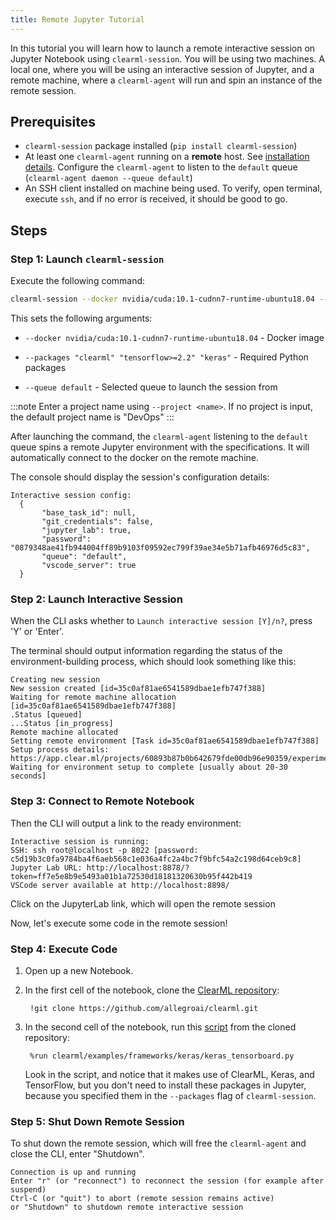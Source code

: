 ```yaml
---
title: Remote Jupyter Tutorial
---
```


In this tutorial you will learn how to launch a remote interactive session on Jupyter Notebook using `clearml-session`.
You will be using two machines. A local one, where you will be using an interactive session of Jupyter, and a remote machine, 
where a `clearml-agent` will run and spin an instance of the remote session. 

## Prerequisites

* `clearml-session` package installed (`pip install clearml-session`)
* At least one `clearml-agent` running on a **remote** host. See [installation details](../../clearml_agent.md#installation).
  Configure the `clearml-agent` to listen to the `default` queue (`clearml-agent daemon --queue default`)
* An SSH client installed on machine being used. To verify, open terminal, execute `ssh`, and if no error is received,
    it should be good to go.
  

## Steps

### Step 1: Launch `clearml-session`

Execute the following command:

```bash
clearml-session --docker nvidia/cuda:10.1-cudnn7-runtime-ubuntu18.04 --packages "clearml" "tensorflow>=2.2" "keras" --queue default
```

This sets the following arguments:

* `--docker nvidia/cuda:10.1-cudnn7-runtime-ubuntu18.04` - Docker image
    
* `--packages "clearml" "tensorflow>=2.2" "keras"` - Required Python packages
      
* `--queue default` - Selected queue to launch the session from 

:::note
Enter a project name using `--project <name>`. If no project is input, the default project 
name is "DevOps"
:::
   
After launching the command, the `clearml-agent` listening to the `default` queue spins a remote Jupyter environment with 
the specifications. It will automatically connect to the docker on the remote machine. 
   
The console should display the session's configuration details:
    
```console
Interactive session config:
  {
       "base_task_id": null,
       "git_credentials": false,
       "jupyter_lab": true,
       "password": "0879348ae41fb944004ff89b9103f09592ec799f39ae34e5b71afb46976d5c83",
       "queue": "default",
       "vscode_server": true
  }
```

### Step 2: Launch Interactive Session 

When the CLI asks whether to `Launch interactive session [Y]/n?`, press 'Y' or 'Enter'.  

The terminal should output information regarding the status of the environment-building process, which should look 
something like this:
   
```console 
Creating new session
New session created [id=35c0af81ae6541589dbae1efb747f388]
Waiting for remote machine allocation [id=35c0af81ae6541589dbae1efb747f388]
.Status [queued]
...Status [in_progress]
Remote machine allocated
Setting remote environment [Task id=35c0af81ae6541589dbae1efb747f388]
Setup process details: https://app.clear.ml/projects/60893b87b0b642679fde00db96e90359/experiments/35c0af81ae6541589dbae1efb747f388/output/log
Waiting for environment setup to complete [usually about 20-30 seconds]
```

### Step 3: Connect to Remote Notebook

Then the CLI will output a link to the ready environment:

```console
Interactive session is running:
SSH: ssh root@localhost -p 8022 [password: c5d19b3c0fa9784ba4f6aeb568c1e036a4fc2a4bc7f9bfc54a2c198d64ceb9c8]
Jupyter Lab URL: http://localhost:8878/?token=ff7e5e8b9e5493a01b1a72530d18181320630b95f442b419
VSCode server available at http://localhost:8898/
```

Click on the JupyterLab link, which will open the remote session
   
Now, let's execute some code in the remote session!

### Step 4: Execute Code

1. Open up a new Notebook.

1. In the first cell of the notebook, clone the [ClearML repository](https://github.com/allegroai/clearml): 

        !git clone https://github.com/allegroai/clearml.git

1. In the second cell of the notebook, run this [script](https://github.com/allegroai/clearml/blob/master/examples/frameworks/keras/keras_tensorboard.py) 
   from the cloned repository:
   
        %run clearml/examples/frameworks/keras/keras_tensorboard.py

   Look in the script, and notice that it makes use of ClearML, Keras, and TensorFlow, but you don't need to install these 
   packages in Jupyter, because you specified them in the `--packages` flag of `clearml-session`. 
   
### Step 5: Shut Down Remote Session

To shut down the remote session, which will free the `clearml-agent` and close the CLI, enter "Shutdown".
   
```console
Connection is up and running
Enter "r" (or "reconnect") to reconnect the session (for example after suspend)
Ctrl-C (or "quit") to abort (remote session remains active)
or "Shutdown" to shutdown remote interactive session
```
